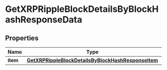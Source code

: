 

# GetXRPRippleBlockDetailsByBlockHashResponseData


## Properties

Name | Type | Description | Notes
------------ | ------------- | ------------- | -------------
**item** | [**GetXRPRippleBlockDetailsByBlockHashResponseItem**](GetXRPRippleBlockDetailsByBlockHashResponseItem.md) |  | 



